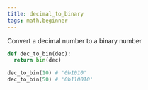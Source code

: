 ```yaml
---
title: decimal_to_binary
tags: math,beginner
---
```


Convert a decimal number to a binary number

```py
def dec_to_bin(dec):
  return bin(dec)
```

```py
dec_to_bin(10) # '0b1010'
dec_to_bin(50) # '0b110010'
```
